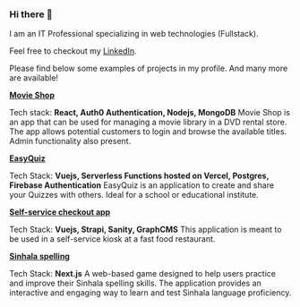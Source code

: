 
### Hi there 👋


I am an IT Professional specializing in web technologies (Fullstack). 

Feel free to checkout my [LinkedIn](www.linkedin.com/in/romesh-jayawardene-colombo).

Please find below some examples of projects in my profile. And many more are available!

 **[Movie Shop](https://github.com/romesh-jaya/movie-store-frontend-react)**

Tech stack:  **React, Auth0 Authentication, Nodejs, MongoDB**
Movie Shop is an app that can be used for managing a movie library in a DVD rental store. The app allows potential customers to login and browse the available titles. Admin functionality also present.

**[EasyQuiz](https://github.com/romesh-jaya/easyquiz-quasar)**

Tech Stack: **Vue****js****, Serverless Functions hosted on Vercel, Postgres, Firebase Authentication**
EasyQuiz is an application to create and share your Quizzes with others. Ideal for a school or educational institute.

 **[Self-service checkout app](https://github.com/romesh-jaya/mcarthurs-vue)**
 
Tech Stack: **Vuejs, Strapi, Sanity, GraphCMS**
This application is meant to be used in a self-service kiosk at a fast food restaurant.

**[Sinhala spelling](https://github.com/romesh-jaya/sinhala-spelling)**

Tech Stack: **Next.js**
A web-based game designed to help users practice and improve their Sinhala spelling skills. The application provides an interactive and engaging way to learn and test Sinhala language proficiency.
